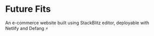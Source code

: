 # Future Fits

An e-commerce website built using StackBlitz editor, deployable with Netlify and Defang ⚡️

